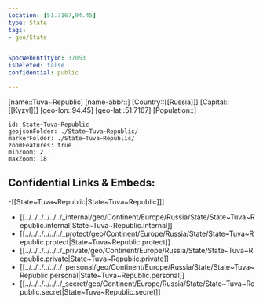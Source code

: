 ```yaml
---
location: [51.7167,94.45]
type: State
tags:
- geo/State


SpocWebEntityId: 37053
isDeleted: false
confidential: public

---
```

[name::Tuva~Republic]
[name-abbr::]
[Country::[[Russia]]]
[Capital::[[Kyzyl]]]
[geo-lon::94.45]
[geo-lat::51.7167]
[Population::]



```leaflet
id: State~Tuva~Republic
geojsonFolder: ./State~Tuva~Republic/
markerFolder: ./State~Tuva~Republic/
zoomFeatures: true 
minZoom: 2 
maxZoom: 18
```


## Confidential Links & Embeds: 
-[[State~Tuva~Republic|State~Tuva~Republic]]] 
- [[../../../../../../_internal/geo/Continent/Europe/Russia/State/State~Tuva~Republic.internal|State~Tuva~Republic.internal]] 
- [[../../../../../../_protect/geo/Continent/Europe/Russia/State/State~Tuva~Republic.protect|State~Tuva~Republic.protect]] 
- [[../../../../../../_private/geo/Continent/Europe/Russia/State/State~Tuva~Republic.private|State~Tuva~Republic.private]] 
- [[../../../../../../_personal/geo/Continent/Europe/Russia/State/State~Tuva~Republic.personal|State~Tuva~Republic.personal]] 
- [[../../../../../../_secret/geo/Continent/Europe/Russia/State/State~Tuva~Republic.secret|State~Tuva~Republic.secret]] 
